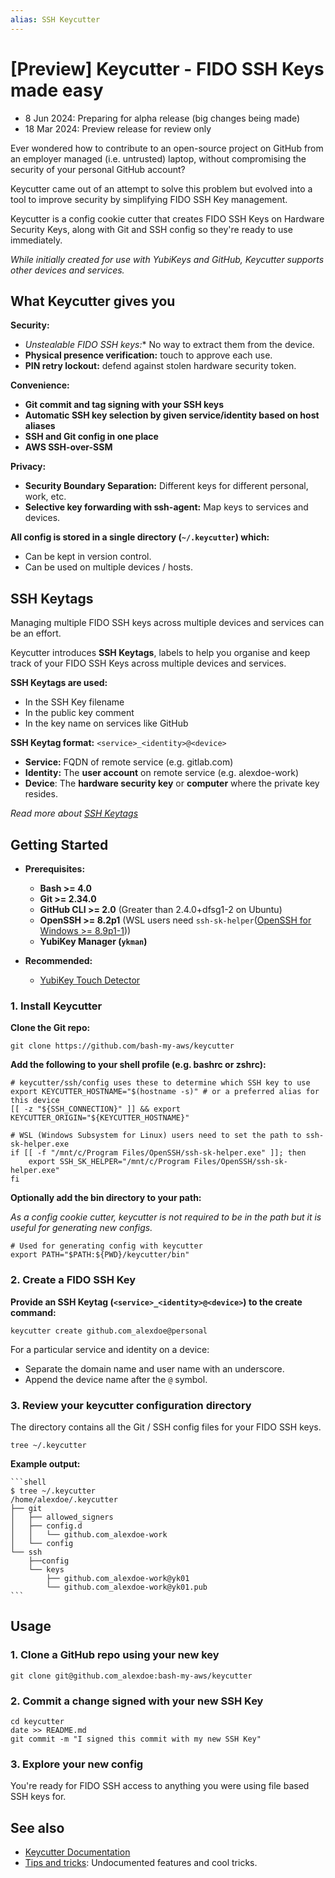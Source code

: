 ```yaml
---
alias: SSH Keycutter
---
```

# [Preview] Keycutter - FIDO SSH Keys made easy

-  8 Jun 2024: Preparing for alpha release (big changes being made)
- 18 Mar 2024: Preview release for review only

Ever wondered how to contribute to an open-source project on GitHub from an employer managed (i.e. untrusted) laptop, without compromising the security of your personal GitHub account?

Keycutter came out of an attempt to solve this problem but evolved into a tool to improve security by simplifying FIDO SSH Key management.

Keycutter is a config cookie cutter that creates FIDO SSH Keys on Hardware Security Keys, along with Git and SSH config so they're ready to use immediately.

*While initially created for use with YubiKeys and GitHub, Keycutter supports other devices and services.*

## What Keycutter gives you

**Security:**

- **Unstealable* FIDO SSH keys:** No way to extract them from the device.
- **Physical presence verification:** touch to approve each use.
- **PIN retry lockout:** defend against stolen hardware security token.

**Convenience:**

- **Git commit and tag signing with your SSH keys**
- **Automatic SSH key selection by given service/identity based on host aliases**
- **SSH and Git config in one place**
- **AWS SSH-over-SSM**

**Privacy:**

- **Security Boundary Separation:** Different keys for different personal, work, etc.
- **Selective key forwarding with ssh-agent:** Map keys to services and devices.

**All config is stored in a single directory (`~/.keycutter`) which:**

- Can be kept in version control.
- Can be used on multiple devices / hosts.

## SSH Keytags

Managing multiple FIDO SSH keys across multiple devices and services can be an effort.

Keycutter introduces **SSH Keytags**, labels to help you organise and keep track of your
FIDO SSH Keys across multiple devices and services.

**SSH Keytags are used:**

- In the SSH Key filename
- In the public key comment
- In the key name on services like GitHub

**SSH Keytag format:**  `<service>_<identity>@<device>`

- **Service:** FQDN of remote service (e.g. gitlab.com)
- **Identity:** The **user account** on remote service (e.g. alexdoe-work)
- **Device**: The **hardware security key** or **computer** where the private key resides.

*Read more about [SSH Keytags](docs/design/ssh-keytags.md)*

## Getting Started

- **Prerequisites:**
  
  - **Bash >= 4.0**
  - **Git >= 2.34.0**
  - **GitHub CLI >= 2.0** (Greater than 2.4.0+dfsg1-2 on Ubuntu)
  - **OpenSSH >= 8.2p1** (WSL users need `ssh-sk-helper`([OpenSSH for Windows >= 8.9p1-1](https://github.com/PowerShell/Win32-OpenSSH/releases)))
  - **YubiKey Manager (`ykman`)**

- **Recommended:**

	- [YubiKey Touch Detector](docs/yubikeys/yubikey-touch-detector.md)

### 1. Install Keycutter

**Clone the Git repo:**

```shell
git clone https://github.com/bash-my-aws/keycutter
```

**Add the following to your shell profile (e.g. bashrc or zshrc):**

```shell
# keycutter/ssh/config uses these to determine which SSH key to use
export KEYCUTTER_HOSTNAME="$(hostname -s)" # or a preferred alias for this device
[[ -z "${SSH_CONNECTION}" ]] && export KEYCUTTER_ORIGIN="${KEYCUTTER_HOSTNAME}"

# WSL (Windows Subsystem for Linux) users need to set the path to ssh-sk-helper.exe
if [[ -f "/mnt/c/Program Files/OpenSSH/ssh-sk-helper.exe" ]]; then
	export SSH_SK_HELPER="/mnt/c/Program Files/OpenSSH/ssh-sk-helper.exe"
fi
```

**Optionally add the bin directory to your path:**

*As a config cookie cutter, keycutter is not required to be in the path but it is useful for generating new configs.*

```shell
# Used for generating config with keycutter
export PATH="$PATH:${PWD}/keycutter/bin"
```

### 2. Create a FIDO SSH Key

**Provide an SSH Keytag (`<service>_<identity>@<device>`) to the create command:**

```shell
keycutter create github.com_alexdoe@personal
```

For a particular service and identity on a device:

- Separate the domain name and user name with an underscore.
- Append the device name after the `@` symbol.

### 3. Review your keycutter configuration directory

The directory contains all the Git / SSH config files for your FIDO SSH keys.

```shell
tree ~/.keycutter
```

**Example output:**

    ```shell
    $ tree ~/.keycutter
    /home/alexdoe/.keycutter
    ├── git
    │   ├── allowed_signers
    │   ├── config.d
    │   │   └── github.com_alexdoe-work
    │   └── config
    └── ssh
        ├──config 
        └── keys
            ├── github.com_alexdoe-work@yk01
            └── github.com_alexdoe-work@yk01.pub
    ```

## Usage

### 1. Clone a GitHub repo using your new key

```shell
git clone git@github.com_alexdoe:bash-my-aws/keycutter
```

### 2. Commit a change signed with your new SSH Key

```shell
cd keycutter
date >> README.md 
git commit -m "I signed this commit with my new SSH Key"
```

### 3. Explore your new config

You're ready for FIDO SSH access to anything you were using file based SSH keys for.


## See also

- [Keycutter Documentation](docs/README.md)
- [Tips and tricks](docs/tips-and-tricks.md): Undocumented features and cool tricks.
